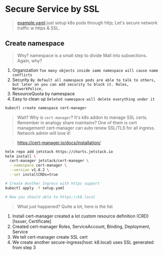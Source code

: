 # Secure Service by SSL
> [example.yaml](../example.yaml) just setup k8s pods through http; Let's secure network traffic w https & SSL.

## Create namespace
> Why? namespace is a small step to divide Mall into subsections. Again, why?
1. Organization `Too many objects inside same namespace will cause name conflicts`
2. Security `By default all namespace pods are able to talk to others, but later on you can add security to block it. Roles, NetworkPolice, `
3. ResourceQuota by namespace
4. Easy to clean up `Deleted namespace will delete everything under it`

```bash
kubectl create namespace cert-manager
```

> Wait? Why is `cert-manager`? It's k8s addon to manage SSL certs. Remember in analogy share maintains? One of them is cert management! cert-manager can auto renew SSL/TLS for all ingress. Network admin will love it!

> https://cert-manager.io/docs/installation/
```bash
helm repo add jetstack https://charts.jetstack.io
helm install \
  cert-manager jetstack/cert-manager \
  --namespace cert-manager \
  --version v1.8.2 \
  --set installCRDs=true

# Create Another Ingress with https support
kubectl apply -f setup.yaml

# Now you should able to https://k8.local
```

> What just happened? Quite a lot, here is the list
1. Install cert-manager created a lot custom resource definition (CRD) [Issuer, Certificate]
2. Created cert-manager Roles, ServiceAccount, Binding, Deployment, Service
3. We tell cert-manager create SSL cert
4. We create another secure-ingress(host: k8.local) uses SSL generated from step 3